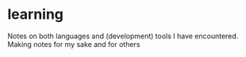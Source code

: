 # learning

Notes on both languages and (development) tools I have encountered. Making notes for my sake and for others
